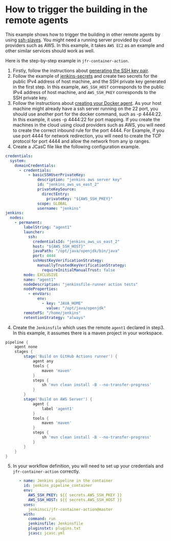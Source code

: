 # How to trigger the building in the remote agents

This example shows how to trigger the building in other remote agents by using [ssh-slaves](https://plugins.jenkins.io/ssh-slaves/).
You might need a running server provided by cloud providers such as AWS.
In this example, it takes `AWS EC2` as an example and other similar services should work as well.

Here is the step-by-step example in `jfr-container-action`.
1. Firstly, follow the instructions about [generating the SSH key pair](https://www.jenkins.io/doc/book/using/using-agents/#generating-an-ssh-key-pair).
2. Follow the example of [jenkins-secrets](../jenkins-secrets) and create two secrets for the public IPv4 address of host machine, and the SSH private key generated in the first step.
   In this example, `AWS_SSH_HOST` corresponds to the public IPv4 address of host machine,
   and `AWS_SSH_PKEY` corresponds to the SSH private key.
3. Follow the instructions about [creating your Docker agent](https://www.jenkins.io/doc/book/using/using-agents/#creating-your-docker-agent). 
   As your host machine might already have a ssh server running on the 22 port, you should use another port for the docker command, such as -p 4444:22. 
   In this example, it uses -p 4444:22 for port mapping. 
   If you create the machines in the cloud using cloud providers such as AWS, you will need to create the correct inbound rule for the port 4444.
   For Example, if you use port 4444 for network redirection, you will need to create the TCP protocol for port 4444 and allow the network from any ip ranges.
4. Create a JCasC file like the following configuration example.
```yaml
credentials:
  system:
    domainCredentials:
      - credentials:
          - basicSSHUserPrivateKey:
              description: "jenkins aws server key"
              id: "jenkins_aws_us_east_2"
              privateKeySource:
                directEntry:
                  privateKey: "${AWS_SSH_PKEY}"
              scope: GLOBAL
              username: "jenkins"
jenkins:
  nodes:
    - permanent:
        labelString: "agent1"
        launcher:
          ssh:
            credentialsId: "jenkins_aws_us_east_2"
            host: "${AWS_SSH_HOST}"
            javaPath: "/opt/java/openjdk/bin/java"
            port: 4444
            sshHostKeyVerificationStrategy:
              manuallyTrustedKeyVerificationStrategy:
                requireInitialManualTrust: false
        mode: EXCLUSIVE
        name: "agent1"
        nodeDescription: "jenkinsfile-runner action tests"
        nodeProperties:
          - envVars:
              env:
                - key: "JAVA_HOME"
                  value: "/opt/java/openjdk"
        remoteFS: "/home/jenkins"
        retentionStrategy: "always"
```
4. Create the `Jenkinsfile` which uses the remote `agent1` declared in step3. 
   In this example, it assumes there is a maven project in your workspace.
```groovy
pipeline {
    agent none
    stages {
        stage('Build on GitHub Actions runner') {
            agent any
            tools {
                maven 'maven'
            }
            steps {
                sh 'mvn clean install -B --no-transfer-progress'
            }
        }
        stage('Build on AWS Server') {
            agent {
                label 'agent1'
            }
            tools {
                maven 'maven'
            }
            steps {
                sh 'mvn clean install -B --no-transfer-progress'
            }
        }
    }
}
```
5. In your workflow definition, you will need to set up your credentials and `jfr-container-action` correctly.
```yaml
      - name: Jenkins pipeline in the container
        id: jenkins_pipeline_container
        env:
          AWS_SSH_PKEY: ${{ secrets.AWS_SSH_PKEY }}
          AWS_SSH_HOST: ${{ secrets.AWS_SSH_HOST }}
        uses:
          jenkinsci/jfr-container-action@master
        with:
          command: run
          jenkinsfile: Jenkinsfile
          pluginstxt: plugins.txt
          jcasc: jcasc.yml
```
